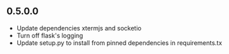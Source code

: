 ## 0.5.0.0

* Update dependencies xtermjs and socketio
* Turn off flask's logging
* Update setup.py to install from pinned dependencies in requirements.tx